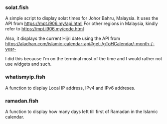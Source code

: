 ### solat.fish

A simple script to display solat times for Johor Bahru, Malaysia. It uses the API from https://mpt.i906.my/api.html 
For other regions in Malaysia, kindly refer to https://mpt.i906.my/code.html

Also, it displays the current Hijri date using the API from https://aladhan.com/islamic-calendar-api#get-/gToHCalendar/-month-/-year-

I did this because I'm on the terminal most of the time and I would rather not use widgets and such.

### whatismyip.fish  

A function to display Local IP address, IPv4 and IPv6 addreses.

### ramadan.fish 

A function to display how many days left till first of Ramadan in the Islamic calendar.
